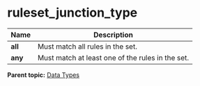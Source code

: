 # ruleset_junction_type

|Name|Description|
|----|-----------|
|**all** |Must match all rules in the set.|
|**any** |Must match at least one of the rules in the set.|

**Parent topic:** [Data Types](../data_types/c_datatypes.md)

